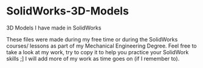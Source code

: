 # SolidWorks-3D-Models
3D Models I have made in SolidWorks

These files were made during my free time or during the SolidWorks courses/ lessons as part of my Mechanical Engineering Degree.
Feel free to take a look at my work, try to copy it to help you practice your SolidWork skills ;]
I will add more of my work as time goes on (if I remember to).
